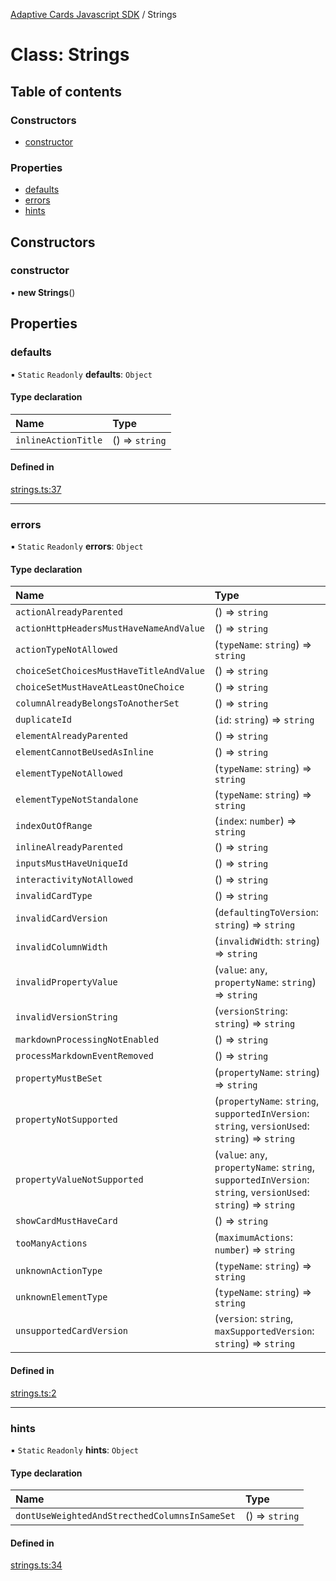 [Adaptive Cards Javascript SDK](../README.md) / Strings

# Class: Strings

## Table of contents

### Constructors

- [constructor](Strings.md#constructor)

### Properties

- [defaults](Strings.md#defaults)
- [errors](Strings.md#errors)
- [hints](Strings.md#hints)

## Constructors

### constructor

• **new Strings**()

## Properties

### defaults

▪ `Static` `Readonly` **defaults**: `Object`

#### Type declaration

| Name | Type |
| :------ | :------ |
| `inlineActionTitle` | () => `string` |

#### Defined in

[strings.ts:37](https://github.com/asseco-see/AdaptiveCards/blob/d5d2c7b75/source/nodejs/adaptivecards/src/strings.ts#L37)

___

### errors

▪ `Static` `Readonly` **errors**: `Object`

#### Type declaration

| Name | Type |
| :------ | :------ |
| `actionAlreadyParented` | () => `string` |
| `actionHttpHeadersMustHaveNameAndValue` | () => `string` |
| `actionTypeNotAllowed` | (`typeName`: `string`) => `string` |
| `choiceSetChoicesMustHaveTitleAndValue` | () => `string` |
| `choiceSetMustHaveAtLeastOneChoice` | () => `string` |
| `columnAlreadyBelongsToAnotherSet` | () => `string` |
| `duplicateId` | (`id`: `string`) => `string` |
| `elementAlreadyParented` | () => `string` |
| `elementCannotBeUsedAsInline` | () => `string` |
| `elementTypeNotAllowed` | (`typeName`: `string`) => `string` |
| `elementTypeNotStandalone` | (`typeName`: `string`) => `string` |
| `indexOutOfRange` | (`index`: `number`) => `string` |
| `inlineAlreadyParented` | () => `string` |
| `inputsMustHaveUniqueId` | () => `string` |
| `interactivityNotAllowed` | () => `string` |
| `invalidCardType` | () => `string` |
| `invalidCardVersion` | (`defaultingToVersion`: `string`) => `string` |
| `invalidColumnWidth` | (`invalidWidth`: `string`) => `string` |
| `invalidPropertyValue` | (`value`: `any`, `propertyName`: `string`) => `string` |
| `invalidVersionString` | (`versionString`: `string`) => `string` |
| `markdownProcessingNotEnabled` | () => `string` |
| `processMarkdownEventRemoved` | () => `string` |
| `propertyMustBeSet` | (`propertyName`: `string`) => `string` |
| `propertyNotSupported` | (`propertyName`: `string`, `supportedInVersion`: `string`, `versionUsed`: `string`) => `string` |
| `propertyValueNotSupported` | (`value`: `any`, `propertyName`: `string`, `supportedInVersion`: `string`, `versionUsed`: `string`) => `string` |
| `showCardMustHaveCard` | () => `string` |
| `tooManyActions` | (`maximumActions`: `number`) => `string` |
| `unknownActionType` | (`typeName`: `string`) => `string` |
| `unknownElementType` | (`typeName`: `string`) => `string` |
| `unsupportedCardVersion` | (`version`: `string`, `maxSupportedVersion`: `string`) => `string` |

#### Defined in

[strings.ts:2](https://github.com/asseco-see/AdaptiveCards/blob/d5d2c7b75/source/nodejs/adaptivecards/src/strings.ts#L2)

___

### hints

▪ `Static` `Readonly` **hints**: `Object`

#### Type declaration

| Name | Type |
| :------ | :------ |
| `dontUseWeightedAndStrecthedColumnsInSameSet` | () => `string` |

#### Defined in

[strings.ts:34](https://github.com/asseco-see/AdaptiveCards/blob/d5d2c7b75/source/nodejs/adaptivecards/src/strings.ts#L34)
